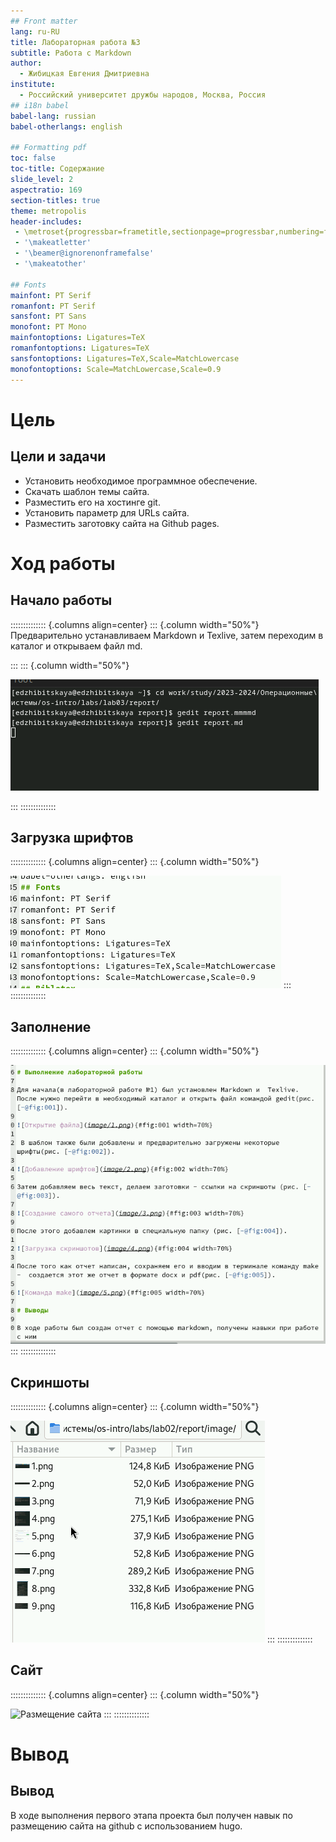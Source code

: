 ```yaml
---
## Front matter
lang: ru-RU
title: Лабораторная работа №3
subtitle: Работа с Markdown
author:
  - Жибицкая Евгения Дмитриевна
institute:
  - Российский университет дружбы народов, Москва, Россия
## i18n babel
babel-lang: russian
babel-otherlangs: english

## Formatting pdf
toc: false
toc-title: Содержание
slide_level: 2
aspectratio: 169
section-titles: true
theme: metropolis
header-includes:
 - \metroset{progressbar=frametitle,sectionpage=progressbar,numbering=fraction}
 - '\makeatletter'
 - '\beamer@ignorenonframefalse'
 - '\makeatother'
 
## Fonts
mainfont: PT Serif
romanfont: PT Serif
sansfont: PT Sans
monofont: PT Mono
mainfontoptions: Ligatures=TeX
romanfontoptions: Ligatures=TeX
sansfontoptions: Ligatures=TeX,Scale=MatchLowercase
monofontoptions: Scale=MatchLowercase,Scale=0.9
---
```




# Цель

## Цели и задачи

- Установить необходимое программное обеспечение.
- Скачать шаблон темы сайта.
- Разместить его на хостинге git.
- Установить параметр для URLs сайта.
- Разместить заготовку сайта на Github pages.

# Ход работы

## Начало работы
:::::::::::::: {.columns align=center}
::: {.column width="50%"}
Предварительно устанавливаем Markdown и  Texlive, затем переходим в каталог и открываем файл md.

:::
::: {.column width="50%"}

![Открытие файла](image/1.png)

:::
::::::::::::::
## Загрузка шрифтов
:::::::::::::: {.columns align=center}
::: {.column width="50%"}

![Шрифты](image/2.png)
:::
::::::::::::::

## Заполнение
:::::::::::::: {.columns align=center}
::: {.column width="50%"}

![Описание хода работы, установка ссылок на изображения](image/3.png)
:::
::::::::::::::

## Скриншоты
:::::::::::::: {.columns align=center}
::: {.column width="50%"}

![Загрузка скриншотов в отдельную папку image](image/4.png)
:::
::::::::::::::


## Сайт

:::::::::::::: {.columns align=center}
::: {.column width="50%"}

![Размещение сайта](image/9.png)
:::
::::::::::::::


# Вывод

## Вывод

В ходе выполнения первого этапа проекта был получен навык  по размещению сайта на github с использованием hugo.






